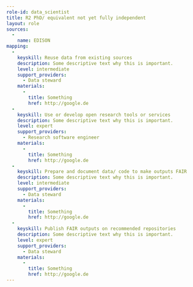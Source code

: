 ```yaml
---
role-id: data_scientist
title: R2 PhD/ equivalent not yet fully independent
layout: role
sources: 
  - 
    name: EDISON
mapping: 
  - 
    keyskill: Reuse data from existing sources
    description: Some descriptive text why this is important.
    level: intermediate
    support_providers: 
      - Data steward
    materials: 
      - 
        title: Something
        href: http://google.de
  - 
    keyskill: Use or develop open research tools or services
    description: Some descriptive text why this is important.
    level: expert
    support_providers: 
      - Research software engineer
    materials: 
      - 
        title: Something
        href: http://google.de
  - 
    keyskill: Prepare and document data/ code to make outputs FAIR
    description: Some descriptive text why this is important.
    level: intermediate
    support_providers: 
      - Data steward
    materials: 
      - 
        title: Something
        href: http://google.de
  - 
    keyskill: Publish FAIR outputs on recommended repositories
    description: Some descriptive text why this is important.
    level: expert
    support_providers: 
      - Data steward
    materials: 
      - 
        title: Something
        href: http://google.de
---
```

